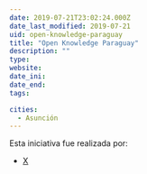 ```yaml
---
date: 2019-07-21T23:02:24.000Z
date_last_modified: 2019-07-21
uid: open-knowledge-paraguay
title: "Open Knowledge Paraguay"
description: ""
type: 
website: 
date_ini: 
date_end: 
tags:

cities: 
  - Asunción
---
```


Esta iniciativa fue realizada por:

- [X](/i/open-knowledge.html)
